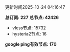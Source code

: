 更新时间2025-10-24 04:16:47

**总订阅: 227**
**总节点: 42426**
- vless节点: 15732
- hysteria2节点: 16

**google ping有效节点: 170**
